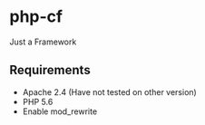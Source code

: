 # php-cf
Just a Framework

## Requirements
- Apache 2.4 (Have not tested on other version)
- PHP 5.6
- Enable mod_rewrite
